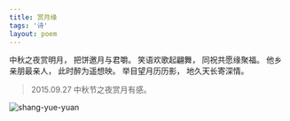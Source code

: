 ```yaml
---
title: 赏月缘
tags: '诗'
layout: poem
---
```


中秋之夜赏明月， 把饼邀月与君嚼。
笑语欢歌起翩舞， 同祝共愿缘聚福。
他乡亲朋最亲人， 此时醉为遥想映。
举目望月历历影， 地久天长寄深情。

<blockquote class="text-left inline-block">
<p>2015.09.27 中秋节之夜赏月有感。</p>
</blockquote>

![shang-yue-yuan](poems/shang-yue-yuan.jpg)
